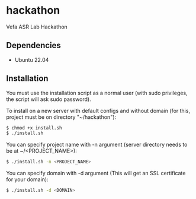 # hackathon
Vefa ASR Lab Hackathon

## Dependencies
- Ubuntu 22.04

## Installation
You must use the installation script as a normal user (with sudo privileges, the script will ask sudo password).

To install on a new server with default configs and without domain (for this, project must be on directory "~/hackathon"):
```bash
$ chmod +x install.sh
$ ./install.sh
```

You can specify project name with -n argument (server directory needs to be at ~/<PROJECT_NAME>):
```bash
$ ./install.sh -n <PROJECT_NAME>
```

You can specify domain with -d argument (This will get an SSL certificate for your domain):
```bash
$ ./install.sh -d <DOMAIN>
```
